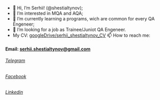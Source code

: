 - 👋 Hi, I’m Serhii! (@shestialtynov);
- 👀 I’m interested in MQA and AQA;
- 🌱 I’m currently learning a programs, wich are common for every QA Engeneer;
- 💞️ I’m looking for a job as Trainee/Juniot QA Engeneer.
- My CV:  [googleDrive/serhii_shestialtynov_CV](https://drive.google.com/file/d/1-Z0SnY8szHUx3AtORBSMWY0xcejQDMMY/view?usp=sharing)
📫 How to reach me:
#### Email: serhii.shestialtynov@gmail.com
###### [Telegram](t.me/s_shestialtynov)   
###### [Facebook](https://www.facebook.com/shestialtynov)
###### [Linkedin](linkedin.com/in/s-shestialtynov)
